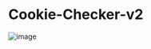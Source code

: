 # Cookie-Checker-v2

![image](https://user-images.githubusercontent.com/102677463/178953033-aa25adf9-d6d5-4a85-8f09-b1ffcdfb61ed.png)
